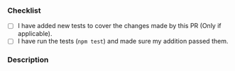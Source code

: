 ### Checklist

- [ ] I have added new tests to cover the changes made by this PR (Only if applicable).
- [ ] I have run the tests (`npm test`) and made sure my addition passed them.

### Description

<!-- Please describe your pull request. ->
